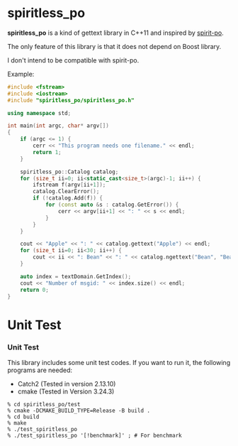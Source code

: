 # spiritless_po

**spiritless_po** is a kind of gettext library in C++11 and inspired by [spirit-po](https://github.com/cbeck88/spirit-po).

The only feature of this library is that it does not depend on Boost library.

I don't intend to be compatible with spirit-po.

Example:
```c++
#include <fstream>
#include <iostream>
#include "spiritless_po/spiritless_po.h"

using namespace std;

int main(int argc, char* argv[])
{
    if (argc <= 1) {
        cerr << "This program needs one filename." << endl;
        return 1;
    }

    spiritless_po::Catalog catalog;
    for (size_t ii=0; ii<static_cast<size_t>(argc)-1; ii++) {
        ifstream f(argv[ii+1]);
        catalog.ClearError();
        if (!catalog.Add(f)) {
            for (const auto &s : catalog.GetError()) {
                cerr << argv[ii+1] << ": " << s << endl;
            }
        }
    }

    cout << "Apple" << ": " << catalog.gettext("Apple") << endl;
    for (size_t ii=0; ii<30; ii++) {
        cout << ii << ": Bean" << ": " << catalog.ngettext("Bean", "Beans", ii) << endl;
    }

    auto index = textDomain.GetIndex();
    cout << "Number of msgid: " << index.size() << endl;
    return 0;
}
```

# Unit Test

### Unit Test
This library includes some unit test codes. If you want to run it, the following programs are needed:

- Catch2 (Tested in version 2.13.10)
- cmake  (Tested in Version 3.24.3)

```
% cd spiritless_po/test
% cmake -DCMAKE_BUILD_TYPE=Release -B build .
% cd build
% make
% ./test_spiritless_po
% ./test_spiritless_po '[!benchmark]' ; # For benchmark
```
